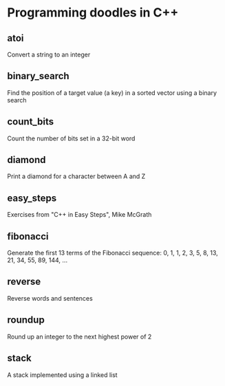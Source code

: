 # Programming doodles in C++

## atoi
Convert a string to an integer

## binary_search
Find the position of a target value (a key) in a sorted vector using a binary search

## count_bits
Count the number of bits set in a 32-bit word

## diamond
Print a diamond for a character between A and Z

## easy_steps
Exercises from "C++ in Easy Steps", Mike McGrath

## fibonacci
Generate the first 13 terms of the Fibonacci sequence:
    0, 1, 1, 2, 3, 5, 8, 13, 21, 34, 55, 89, 144, ...

## reverse
Reverse words and sentences

## roundup
Round up an integer to the next highest power of 2

## stack
A stack implemented using a linked list
